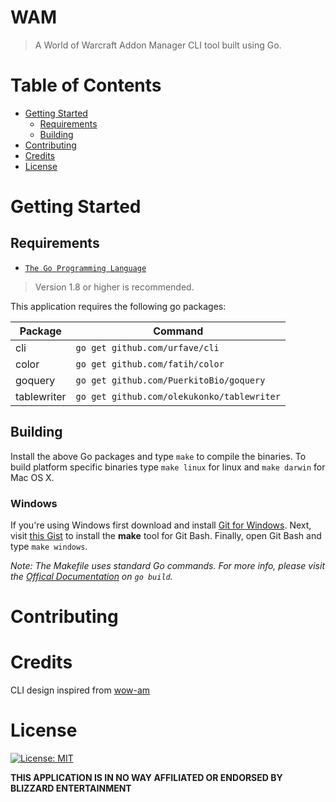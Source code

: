 # WAM
> A World of Warcraft Addon Manager CLI tool built using Go.

# Table of Contents

* [Getting Started](#getting-started)
    * [Requirements](#requirements)
    * [Building](#building)
* [Contributing](#Contributing)
* [Credits](#credits)
* [License](#license)

# Getting Started

## Requirements
* [`The Go Programming Language`](https://golang.org/)
> Version 1.8 or higher is recommended.

This application requires the following go packages:

Package | Command
-- | --
cli | `go get github.com/urfave/cli`
color | `go get github.com/fatih/color`
goquery | `go get github.com/PuerkitoBio/goquery`
tablewriter | `go get github.com/olekukonko/tablewriter`

## Building

Install the above Go packages and type `make` to compile the binaries. To build platform specific binaries type `make linux` for linux and `make darwin` for Mac OS X.

### Windows

If you're using Windows first download and install [Git for Windows](https://git-for-windows.github.io/). Next, visit [this Gist](https://gist.github.com/evanwill/0207876c3243bbb6863e65ec5dc3f058) to install the **make** tool for Git Bash. Finally, open Git Bash and type `make windows`.

*Note: The Makefile uses standard Go commands. For more info, please visit the [Offical Documentation](https://golang.org/cmd/go/#hdr-Compile_packages_and_dependencies) on `go build`.*

# Contributing

# Credits

CLI design inspired from [wow-am](https://www.npmjs.com/package/wow-am)

# License
[![License: MIT](https://img.shields.io/badge/License-MIT-yellow.svg)](/LICENSE.md)

**THIS APPLICATION IS IN NO WAY AFFILIATED OR ENDORSED BY BLIZZARD ENTERTAINMENT**
